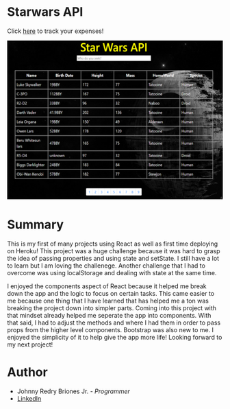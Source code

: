 # Starwars API

Click [here](https://johnnys-react-expense-tracker.herokuapp.com/) to track your expenses!

![React Expense Tracker](src/readMeScreenshot.png)

# Summary

This is my first of many projects using React as well as first time deploying on Heroku! This project was a huge challenge because it was hard to grasp the idea of passing properties and using state and setState. I still have a lot to learn but I am loving the challenege. Another challenge that I had to overcome was using localStorage and dealing with state at the same time.

I enjoyed the components aspect of React because it helped me break down the app and the logic to focus on certain tasks. This came easier to me because one thing that I have learned that has helped me a ton was breaking the project down into simpler parts. Coming into this project with that mindset already helped me seperate the app into components. With that said, I had to adjust the methods and where I had them in order to pass props from the higher level components. Bootstrap was also new to me. I enjoyed the simplicity of it to help give the app more life! Looking forward to my next project!


# Author
* Johnny Redry Briones Jr. - *Programmer*
* [LinkedIn](https://www.linkedin.com/in/johnny-briones-b6068383/)
